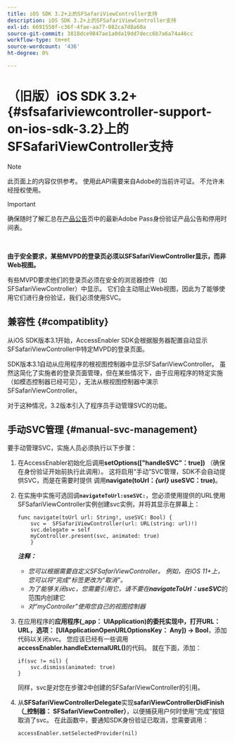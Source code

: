 ```yaml
---
title: iOS SDK 3.2+上的SFSafariViewController支持
description: iOS SDK 3.2+上的SFSafariViewController支持
exl-id: 6691550f-c36f-4fae-aa77-082ca7d8a60a
source-git-commit: 3818dce9847ae1a0da19dd7decc6b7a6a74a46cc
workflow-type: tm+mt
source-wordcount: '436'
ht-degree: 0%

---
```


# （旧版）iOS SDK 3.2+ {#sfsafariviewcontroller-support-on-ios-sdk-3.2}上的SFSafariViewController支持

>[!NOTE]
>
>此页面上的内容仅供参考。 使用此API需要来自Adobe的当前许可证。 不允许未经授权使用。

>[!IMPORTANT]
>
> 确保随时了解汇总在[产品公告](/help/authentication/product-announcements.md)页中的最新Adobe Pass身份验证产品公告和停用时间表。

</br>


**由于安全要求，某些MVPD的登录页必须以SFSafariViewController显示，而非Web视图。**

有些MVPD要求他们的登录页必须在安全的浏览器控件（如SFSafariViewController）中显示。 它们会主动阻止Web视图，因此为了能够使用它们进行身份验证，我们必须使用SVC。

## 兼容性 {#compatiblity}

从iOS SDK版本3.1开始，AccessEnabler SDK会根据服务器配置自动显示SFSafariViewController中特定MVPD的登录页面。

SDK版本3.1自动从应用程序的根视图控制器中显示SFSafariViewController。 虽然这简化了实施者的登录页面管理，但在某些情况下，由于应用程序的特定实施（如模态控制器已经可见），无法从根视图控制器中演示SFSafariViewController。

对于这种情况，3.2版本引入了程序员手动管理SVC的功能。

## 手动SVC管理 {#manual-svc-management}

要手动管理SVC，实施人员必须执行以下步骤：


1. 在AccessEnabler初始化后调用&#x200B;**setOptions([&quot;handleSVC&quot;：true])** （确保在身份验证开始前执行此调用）。 这将启用“手动”SVC管理，SDK不会自动提供SVC，而是在需要时提供     调用&#x200B;**navigate(toUrl：*{url}* useSVC：true)**。

1. 在实施中实施可选回调&#x200B;**`navigateToUrl:useSVC:`**，您必须使用提供的URL使用SFSafariViewController实例创建svc实例，并将其显示在屏幕上：

   ```obj-c
   func navigate(toUrl url: String!, useSVC: Bool) {
       svc =  SFSafariViewController(url: URL(string: url)!)
       svc.delegate = self
       myController.present(svc, animated: true)
       }
   ```

   ***注释：***

   - *您可以根据需要自定义SFSafariViewController。 例如，在iOS 11+上，您可以将“完成”标签更改为“取消”。*
   - *为了能够关闭svc，您需要引用它，请不要在&#x200B;**navigateToUrl：useSVC***的范围内创建它
   - *对“myController”使用您自己的视图控制器*


1. 在应用程序的&#x200B;**应用程序(\_app： UIApplication)的委托实现中，打开URL： URL，选项： \[UIApplicationOpenURLOptionsKey： Any\]) -\> Bool**，添加代码以关闭svc。 您应该已经有一些调用&#x200B;**accessEnabler.handleExternalURL()**&#x200B;的代码。 就在下面，添加：

   ```obj-c
   if(svc != nil) {
       svc.dismiss(animated: true)
   }
   ```

   同样，svc是对您在步骤2中创建的SFSafariViewController的引用。


1. 从&#x200B;**SFSafariViewControllerDelegate**&#x200B;实现&#x200B;**safariViewControllerDidFinish（\_控制器： SFSafariViewController）**，以便捕获用户何时使用“完成”按钮取消了svc。 在此函数中，要通知SDK身份验证已取消，您需要调用：

   ```obj-c
   accessEnabler.setSelectedProvider(nil)
   ```
